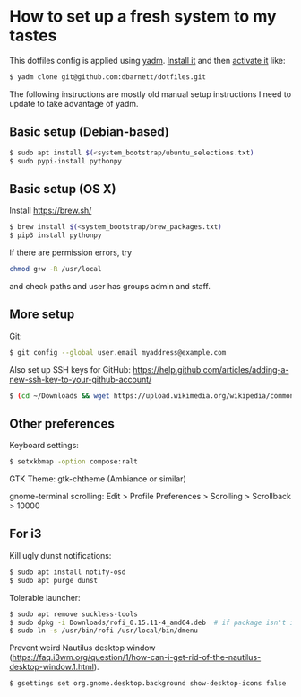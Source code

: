 # How to set up a fresh system to my tastes

This dotfiles config is applied using [yadm](https://yadm.io/).
[Install it](https://yadm.io/docs/install) and then [activate
it](https://yadm.io/docs/getting_started#if-you-have-an-existing-remote-repository)
like:

```sh
$ yadm clone git@github.com:dbarnett/dotfiles.git
```

The following instructions are mostly old manual setup instructions I need to
update to take advantage of yadm.

## Basic setup (Debian-based)

```sh
$ sudo apt install $(<system_bootstrap/ubuntu_selections.txt)
$ sudo pypi-install pythonpy
```

## Basic setup (OS X)

Install https://brew.sh/

```sh
$ brew install $(<system_bootstrap/brew_packages.txt)
$ pip3 install pythonpy
```

If there are permission errors, try

```sh
chmod g+w -R /usr/local
```

and check paths and user has groups admin and staff.

## More setup

Git:
```sh
$ git config --global user.email myaddress@example.com
```

Also set up SSH keys for GitHub:
https://help.github.com/articles/adding-a-new-ssh-key-to-your-github-account/

```sh
$ (cd ~/Downloads && wget https://upload.wikimedia.org/wikipedia/commons/thumb/f/f0/Black_Holes_-_Monsters_in_Space.jpg/1280px-Black_Holes_-_Monsters_in_Space.jpg)
```

## Other preferences
Keyboard settings:
```sh
$ setxkbmap -option compose:ralt
```

GTK Theme:
gtk-chtheme (Ambiance or similar)

gnome-terminal scrolling:
Edit > Profile Preferences > Scrolling > Scrollback > 10000

## For i3
Kill ugly dunst notifications:
```sh
$ sudo apt install notify-osd
$ sudo apt purge dunst
```

Tolerable launcher:
```sh
$ sudo apt remove suckless-tools 
$ sudo dpkg -i Downloads/rofi_0.15.11-4_amd64.deb  # if package isn't in dist
$ sudo ln -s /usr/bin/rofi /usr/local/bin/dmenu
```

Prevent weird Nautilus desktop window
(https://faq.i3wm.org/question/1/how-can-i-get-rid-of-the-nautilus-desktop-window.1.html).
```sh
$ gsettings set org.gnome.desktop.background show-desktop-icons false
```
